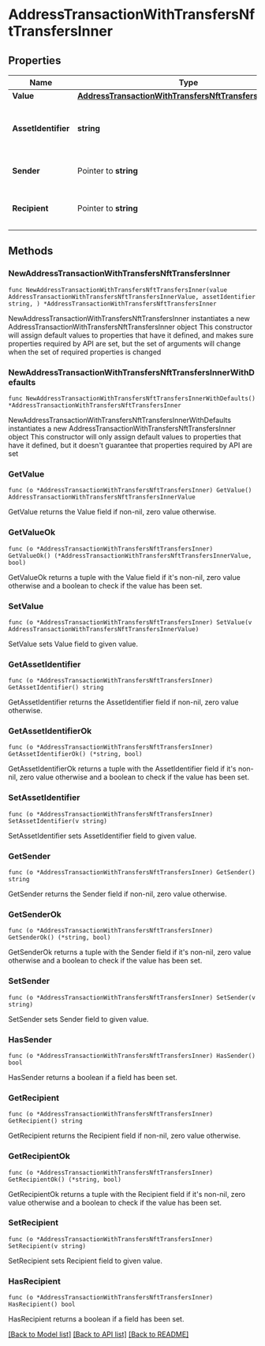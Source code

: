 # AddressTransactionWithTransfersNftTransfersInner

## Properties

Name | Type | Description | Notes
------------ | ------------- | ------------- | -------------
**Value** | [**AddressTransactionWithTransfersNftTransfersInnerValue**](AddressTransactionWithTransfersNftTransfersInnerValue.md) |  | 
**AssetIdentifier** | **string** | Non Fungible Token asset identifier. | 
**Sender** | Pointer to **string** | Principal that sent the asset. | [optional] 
**Recipient** | Pointer to **string** | Principal that received the asset. | [optional] 

## Methods

### NewAddressTransactionWithTransfersNftTransfersInner

`func NewAddressTransactionWithTransfersNftTransfersInner(value AddressTransactionWithTransfersNftTransfersInnerValue, assetIdentifier string, ) *AddressTransactionWithTransfersNftTransfersInner`

NewAddressTransactionWithTransfersNftTransfersInner instantiates a new AddressTransactionWithTransfersNftTransfersInner object
This constructor will assign default values to properties that have it defined,
and makes sure properties required by API are set, but the set of arguments
will change when the set of required properties is changed

### NewAddressTransactionWithTransfersNftTransfersInnerWithDefaults

`func NewAddressTransactionWithTransfersNftTransfersInnerWithDefaults() *AddressTransactionWithTransfersNftTransfersInner`

NewAddressTransactionWithTransfersNftTransfersInnerWithDefaults instantiates a new AddressTransactionWithTransfersNftTransfersInner object
This constructor will only assign default values to properties that have it defined,
but it doesn't guarantee that properties required by API are set

### GetValue

`func (o *AddressTransactionWithTransfersNftTransfersInner) GetValue() AddressTransactionWithTransfersNftTransfersInnerValue`

GetValue returns the Value field if non-nil, zero value otherwise.

### GetValueOk

`func (o *AddressTransactionWithTransfersNftTransfersInner) GetValueOk() (*AddressTransactionWithTransfersNftTransfersInnerValue, bool)`

GetValueOk returns a tuple with the Value field if it's non-nil, zero value otherwise
and a boolean to check if the value has been set.

### SetValue

`func (o *AddressTransactionWithTransfersNftTransfersInner) SetValue(v AddressTransactionWithTransfersNftTransfersInnerValue)`

SetValue sets Value field to given value.


### GetAssetIdentifier

`func (o *AddressTransactionWithTransfersNftTransfersInner) GetAssetIdentifier() string`

GetAssetIdentifier returns the AssetIdentifier field if non-nil, zero value otherwise.

### GetAssetIdentifierOk

`func (o *AddressTransactionWithTransfersNftTransfersInner) GetAssetIdentifierOk() (*string, bool)`

GetAssetIdentifierOk returns a tuple with the AssetIdentifier field if it's non-nil, zero value otherwise
and a boolean to check if the value has been set.

### SetAssetIdentifier

`func (o *AddressTransactionWithTransfersNftTransfersInner) SetAssetIdentifier(v string)`

SetAssetIdentifier sets AssetIdentifier field to given value.


### GetSender

`func (o *AddressTransactionWithTransfersNftTransfersInner) GetSender() string`

GetSender returns the Sender field if non-nil, zero value otherwise.

### GetSenderOk

`func (o *AddressTransactionWithTransfersNftTransfersInner) GetSenderOk() (*string, bool)`

GetSenderOk returns a tuple with the Sender field if it's non-nil, zero value otherwise
and a boolean to check if the value has been set.

### SetSender

`func (o *AddressTransactionWithTransfersNftTransfersInner) SetSender(v string)`

SetSender sets Sender field to given value.

### HasSender

`func (o *AddressTransactionWithTransfersNftTransfersInner) HasSender() bool`

HasSender returns a boolean if a field has been set.

### GetRecipient

`func (o *AddressTransactionWithTransfersNftTransfersInner) GetRecipient() string`

GetRecipient returns the Recipient field if non-nil, zero value otherwise.

### GetRecipientOk

`func (o *AddressTransactionWithTransfersNftTransfersInner) GetRecipientOk() (*string, bool)`

GetRecipientOk returns a tuple with the Recipient field if it's non-nil, zero value otherwise
and a boolean to check if the value has been set.

### SetRecipient

`func (o *AddressTransactionWithTransfersNftTransfersInner) SetRecipient(v string)`

SetRecipient sets Recipient field to given value.

### HasRecipient

`func (o *AddressTransactionWithTransfersNftTransfersInner) HasRecipient() bool`

HasRecipient returns a boolean if a field has been set.


[[Back to Model list]](../README.md#documentation-for-models) [[Back to API list]](../README.md#documentation-for-api-endpoints) [[Back to README]](../README.md)


